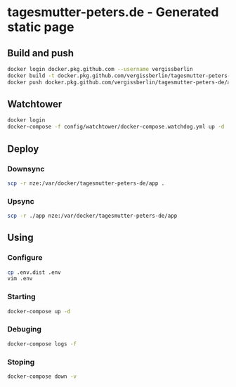 # tagesmutter-peters.de - Generated static page

## Build and push

```bash
docker login docker.pkg.github.com --username vergissberlin
docker build -t docker.pkg.github.com/vergissberlin/tagesmutter-peters-de/app .
docker push docker.pkg.github.com/vergissberlin/tagesmutter-peters-de/app
```

## Watchtower

```bash
docker login
docker-compose -f config/watchtower/docker-compose.watchdog.yml up -d
```

## Deploy

### Downsync

```bash
scp -r nze:/var/docker/tagesmutter-peters-de/app .
```

### Upsync

```bash
scp -r ./app nze:/var/docker/tagesmutter-peters-de/app
```

## Using

### Configure

```bash
cp .env.dist .env
vim .env
```

### Starting

```bash
docker-compose up -d
```

### Debuging

```bash
docker-compose logs -f
```

### Stoping

```bash
docker-compose down -v
```

